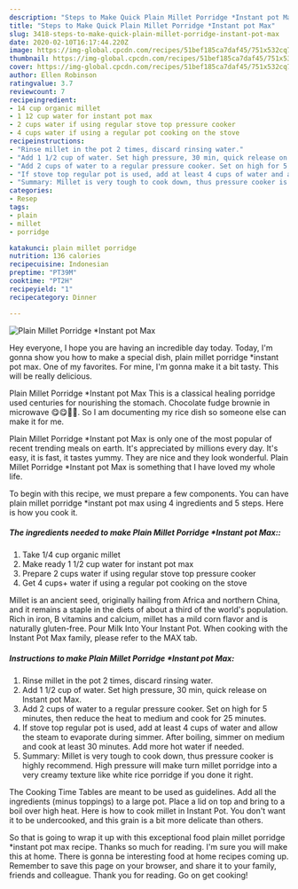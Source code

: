 ```yaml
---
description: "Steps to Make Quick Plain Millet Porridge *Instant pot Max"
title: "Steps to Make Quick Plain Millet Porridge *Instant pot Max"
slug: 3418-steps-to-make-quick-plain-millet-porridge-instant-pot-max
date: 2020-02-10T16:17:44.220Z
image: https://img-global.cpcdn.com/recipes/51bef185ca7daf45/751x532cq70/plain-millet-porridge-instant-pot-max-recipe-main-photo.jpg
thumbnail: https://img-global.cpcdn.com/recipes/51bef185ca7daf45/751x532cq70/plain-millet-porridge-instant-pot-max-recipe-main-photo.jpg
cover: https://img-global.cpcdn.com/recipes/51bef185ca7daf45/751x532cq70/plain-millet-porridge-instant-pot-max-recipe-main-photo.jpg
author: Ellen Robinson
ratingvalue: 3.7
reviewcount: 7
recipeingredient:
- 14 cup organic millet
- 1 12 cup water for instant pot max
- 2 cups water if using regular stove top pressure cooker
- 4 cups water if using a regular pot cooking on the stove
recipeinstructions:
- "Rinse millet in the pot 2 times, discard rinsing water."
- "Add 1 1/2 cup of water. Set high pressure, 30 min, quick release on Instant pot Max."
- "Add 2 cups of water to a regular pressure cooker. Set on high for 5 minutes, then reduce the heat to medium and cook for 25 minutes."
- "If stove top regular pot is used, add at least 4 cups of water and allow the steam to evaporate during simmer. After boiling, simmer on medium and cook at least 30 minutes. Add more hot water if needed."
- "Summary: Millet is very tough to cook down, thus pressure cooker is highly recommend. High pressure will make turn millet porridge into a very creamy texture like white rice porridge if you done it right."
categories:
- Resep
tags:
- plain
- millet
- porridge

katakunci: plain millet porridge
nutrition: 136 calories
recipecuisine: Indonesian
preptime: "PT39M"
cooktime: "PT2H"
recipeyield: "1"
recipecategory: Dinner

---
```



![Plain Millet Porridge *Instant pot Max](https://img-global.cpcdn.com/recipes/51bef185ca7daf45/751x532cq70/plain-millet-porridge-instant-pot-max-recipe-main-photo.jpg)

Hey everyone, I hope you are having an incredible day today. Today, I'm gonna show you how to make a special dish, plain millet porridge *instant pot max. One of my favorites. For mine, I'm gonna make it a bit tasty. This will be really delicious.

Plain Millet Porridge *Instant pot Max This is a classical healing porridge used centuries for nourishing the stomach. Chocolate fudge brownie in microwave 😋😋🤤🤤. So I am documenting my rice dish so someone else can make it for me.

Plain Millet Porridge *Instant pot Max is only one of the most popular of recent trending meals on earth. It's appreciated by millions every day. It's easy, it is fast, it tastes yummy. They are nice and they look wonderful. Plain Millet Porridge *Instant pot Max is something that I have loved my whole life.


To begin with this recipe, we must prepare a few components. You can have plain millet porridge *instant pot max using 4 ingredients and 5 steps. Here is how you cook it.

##### The ingredients needed to make Plain Millet Porridge *Instant pot Max::

1. Take 1/4 cup organic millet
1. Make ready 1 1/2 cup water for instant pot max
1. Prepare 2 cups water if using regular stove top pressure cooker
1. Get 4 cups+ water if using a regular pot cooking on the stove


Millet is an ancient seed, originally hailing from Africa and northern China, and it remains a staple in the diets of about a third of the world&#39;s population. Rich in iron, B vitamins and calcium, millet has a mild corn flavor and is naturally gluten-free. Pour Milk Into Your Instant Pot. When cooking with the Instant Pot Max family, please refer to the MAX tab. 

##### Instructions to make Plain Millet Porridge *Instant pot Max:

1. Rinse millet in the pot 2 times, discard rinsing water.
1. Add 1 1/2 cup of water. Set high pressure, 30 min, quick release on Instant pot Max.
1. Add 2 cups of water to a regular pressure cooker. Set on high for 5 minutes, then reduce the heat to medium and cook for 25 minutes.
1. If stove top regular pot is used, add at least 4 cups of water and allow the steam to evaporate during simmer. After boiling, simmer on medium and cook at least 30 minutes. Add more hot water if needed.
1. Summary: Millet is very tough to cook down, thus pressure cooker is highly recommend. High pressure will make turn millet porridge into a very creamy texture like white rice porridge if you done it right.


The Cooking Time Tables are meant to be used as guidelines. Add all the ingredients (minus toppings) to a large pot. Place a lid on top and bring to a boil over high heat. Here is how to cook millet in Instant Pot. You don&#39;t want it to be undercooked, and this grain is a bit more delicate than others. 

So that is going to wrap it up with this exceptional food plain millet porridge *instant pot max recipe. Thanks so much for reading. I'm sure you will make this at home. There is gonna be interesting food at home recipes coming up. Remember to save this page on your browser, and share it to your family, friends and colleague. Thank you for reading. Go on get cooking!
